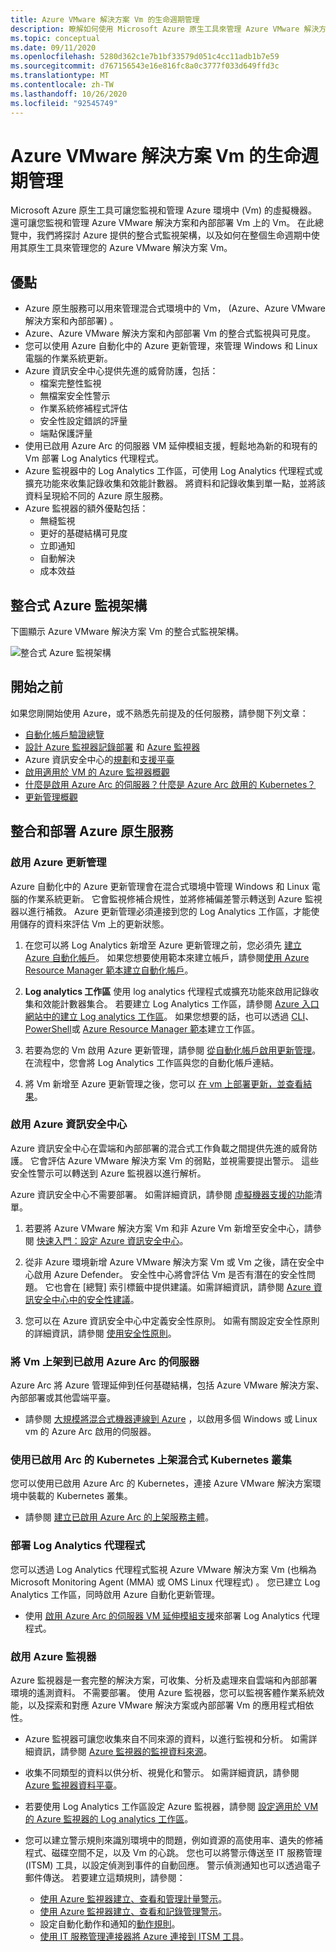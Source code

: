 ```yaml
---
title: Azure VMware 解決方案 Vm 的生命週期管理
description: 瞭解如何使用 Microsoft Azure 原生工具來管理 Azure VMware 解決方案 Vm 生命週期的所有層面。
ms.topic: conceptual
ms.date: 09/11/2020
ms.openlocfilehash: 5280d362c1e7b1bf33579d051c4cc11adb1b7e59
ms.sourcegitcommit: d767156543e16e816fc8a0c3777f033d649ffd3c
ms.translationtype: MT
ms.contentlocale: zh-TW
ms.lasthandoff: 10/26/2020
ms.locfileid: "92545749"
---
```

# <a name="lifecycle-management-of-azure-vmware-solution-vms"></a>Azure VMware 解決方案 Vm 的生命週期管理

Microsoft Azure 原生工具可讓您監視和管理 Azure 環境中 (Vm) 的虛擬機器。 還可讓您監視和管理 Azure VMware 解決方案和內部部署 Vm 上的 Vm。 在此總覽中，我們將探討 Azure 提供的整合式監視架構，以及如何在整個生命週期中使用其原生工具來管理您的 Azure VMware 解決方案 Vm。

## <a name="benefits"></a>優點

- Azure 原生服務可以用來管理混合式環境中的 Vm， (Azure、Azure VMware 解決方案和內部部署) 。
- Azure、Azure VMware 解決方案和內部部署 Vm 的整合式監視與可見度。
- 您可以使用 Azure 自動化中的 Azure 更新管理，來管理 Windows 和 Linux 電腦的作業系統更新。 
- Azure 資訊安全中心提供先進的威脅防護，包括：
    - 檔案完整性監視
    - 無檔案安全性警示
    - 作業系統修補程式評估
    - 安全性設定錯誤的評量
    - 端點保護評量 
- 使用已啟用 Azure Arc 的伺服器 VM 延伸模組支援，輕鬆地為新的和現有的 Vm 部署 Log Analytics 代理程式。 
- Azure 監視器中的 Log Analytics 工作區，可使用 Log Analytics 代理程式或擴充功能來收集記錄收集和效能計數器。 將資料和記錄收集到單一點，並將該資料呈現給不同的 Azure 原生服務。 
- Azure 監視器的額外優點包括： 
    - 無縫監視 
    - 更好的基礎結構可見度 
    - 立即通知 
    - 自動解決 
    - 成本效益 

## <a name="integrated-azure-monitoring-architecture"></a>整合式 Azure 監視架構

下圖顯示 Azure VMware 解決方案 Vm 的整合式監視架構。

![整合式 Azure 監視架構](media/lifecycle-management-azure-vmware-solutions-virtual-machines/integrated-azure-monitoring-architecture.png)

## <a name="before-you-start"></a>開始之前

如果您剛開始使用 Azure，或不熟悉先前提及的任何服務，請參閱下列文章：

- [自動化帳戶驗證總覽](../automation/automation-security-overview.md)
- [設計 Azure 監視器記錄部署](../azure-monitor/platform/design-logs-deployment.md) 和 [Azure 監視器](../azure-monitor/overview.md)
- Azure 資訊安全中心的[規劃](../security-center/security-center-planning-and-operations-guide.md)和[支援平臺](../security-center/security-center-os-coverage.md)
- [啟用適用於 VM 的 Azure 監視器概觀](../azure-monitor/insights/vminsights-enable-overview.md)
- [什麼是啟用 Azure Arc 的伺服器？](../azure-arc/servers/overview.md)[什麼是 Azure Arc 啟用的 Kubernetes？](../azure-arc/kubernetes/overview.md)
- [更新管理概觀](../automation/update-management/overview.md)

## <a name="integrating-and-deploying-azure-native-services"></a>整合和部署 Azure 原生服務

### <a name="enable-azure-update-management"></a>啟用 Azure 更新管理

Azure 自動化中的 Azure 更新管理會在混合式環境中管理 Windows 和 Linux 電腦的作業系統更新。 它會監視修補合規性，並將修補偏差警示轉送到 Azure 監視器以進行補救。 Azure 更新管理必須連接到您的 Log Analytics 工作區，才能使用儲存的資料來評估 Vm 上的更新狀態。

1.  在您可以將 Log Analytics 新增至 Azure 更新管理之前，您必須先 [建立 Azure 自動化帳戶](../automation/automation-create-standalone-account.md)。 如果您想要使用範本來建立帳戶，請參閱[使用 Azure Resource Manager 範本建立自動化帳戶](../automation/quickstart-create-automation-account-template.md)。

2. **Log analytics 工作區** 使用 log analytics 代理程式或擴充功能來啟用記錄收集和效能計數器集合。 若要建立 Log Analytics 工作區，請參閱 [Azure 入口網站中的建立 Log analytics 工作區](../azure-monitor/learn/quick-create-workspace.md)。 如果您想要的話，也可以透過 [CLI](../azure-monitor/learn/quick-create-workspace-cli.md)、 [PowerShell](../azure-monitor/platform/powershell-workspace-configuration.md)或 [Azure Resource Manager 範本](../azure-monitor/samples/resource-manager-workspace.md)建立工作區。

3. 若要為您的 Vm 啟用 Azure 更新管理，請參閱 [從自動化帳戶啟用更新管理](../automation/update-management/update-mgmt-enable-automation-account.md)。 在流程中，您會將 Log Analytics 工作區與您的自動化帳戶連結。 
 
4. 將 Vm 新增至 Azure 更新管理之後，您可以 [在 vm 上部署更新，並查看結果](../automation/update-management/deploy-updates.md)。 

### <a name="enable-azure-security-center"></a>啟用 Azure 資訊安全中心

Azure 資訊安全中心在雲端和內部部署的混合式工作負載之間提供先進的威脅防護。 它會評估 Azure VMware 解決方案 Vm 的弱點，並視需要提出警示。 這些安全性警示可以轉送到 Azure 監視器以進行解析。

Azure 資訊安全中心不需要部署。 如需詳細資訊，請參閱 [虛擬機器支援的功能](../security-center/security-center-services.md)清單。

1. 若要將 Azure VMware 解決方案 Vm 和非 Azure Vm 新增至安全中心，請參閱 [快速入門：設定 Azure 資訊安全中心](../security-center/security-center-get-started.md)。 

2. 從非 Azure 環境新增 Azure VMware 解決方案 Vm 或 Vm 之後，請在安全中心啟用 Azure Defender。 安全性中心將會評估 Vm 是否有潛在的安全性問題。 它也會在 [總覽] 索引標籤中提供建議。如需詳細資訊，請參閱 [Azure 資訊安全中心中的安全性建議](../security-center/security-center-recommendations.md)。

3. 您可以在 Azure 資訊安全中心中定義安全性原則。 如需有關設定安全性原則的詳細資訊，請參閱 [使用安全性原則](../security-center/tutorial-security-policy.md)。

### <a name="onboard-vms-to-azure-arc-enabled-servers"></a>將 Vm 上架到已啟用 Azure Arc 的伺服器

Azure Arc 將 Azure 管理延伸到任何基礎結構，包括 Azure VMware 解決方案、內部部署或其他雲端平臺。

- 請參閱 [大規模將混合式機器連線到 Azure](../azure-arc/servers/onboard-service-principal.md) ，以啟用多個 Windows 或 Linux vm 的 Azure Arc 啟用的伺服器。

### <a name="onboard-hybrid-kubernetes-clusters-with-arc-enabled-kubernetes"></a>使用已啟用 Arc 的 Kubernetes 上架混合式 Kubernetes 叢集

您可以使用已啟用 Azure Arc 的 Kubernetes，連接 Azure VMware 解決方案環境中裝載的 Kubernetes 叢集。 

- 請參閱 [建立已啟用 Azure Arc 的上架服務主體](../azure-arc/kubernetes/create-onboarding-service-principal.md)。

### <a name="deploy-the-log-analytics-agent"></a>部署 Log Analytics 代理程式

您可以透過 Log Analytics 代理程式監視 Azure VMware 解決方案 Vm (也稱為 Microsoft Monitoring Agent (MMA) 或 OMS Linux 代理程式) 。 您已建立 Log Analytics 工作區，同時啟用 Azure 自動化更新管理。

- 使用 [啟用 Azure Arc 的伺服器 VM 延伸模組支援](../azure-arc/servers/manage-vm-extensions.md)來部署 Log Analytics 代理程式。

### <a name="enable-azure-monitor"></a>啟用 Azure 監視器

Azure 監視器是一套完整的解決方案，可收集、分析及處理來自雲端和內部部署環境的遙測資料。 不需要部署。 使用 Azure 監視器，您可以監視客體作業系統效能，以及探索和對應 Azure VMware 解決方案或內部部署 Vm 的應用程式相依性。

- Azure 監視器可讓您收集來自不同來源的資料，以進行監視和分析。 如需詳細資訊，請參閱 [Azure 監視器的監視資料來源](../azure-monitor/platform/data-sources.md)。

- 收集不同類型的資料以供分析、視覺化和警示。 如需詳細資訊，請參閱 [Azure 監視器資料平臺](../azure-monitor/platform/data-platform.md)。

- 若要使用 Log Analytics 工作區設定 Azure 監視器，請參閱 [設定適用於 VM 的 Azure 監視器的 Log analytics 工作區](../azure-monitor/insights/vminsights-configure-workspace.md)。

- 您可以建立警示規則來識別環境中的問題，例如資源的高使用率、遺失的修補程式、磁碟空間不足，以及 Vm 的心跳。 您也可以將警示傳送至 IT 服務管理 (ITSM) 工具，以設定偵測到事件的自動回應。 警示偵測通知也可以透過電子郵件傳送。 若要建立這類規則，請參閱：
    - [使用 Azure 監視器建立、查看和管理計量警示](../azure-monitor/platform/alerts-metric.md)。
    - [使用 Azure 監視器建立、查看和記錄管理警示](../azure-monitor/platform/alerts-log.md)。
    - 設定自動化動作和通知的[動作規則](../azure-monitor/platform/alerts-action-rules.md)。
    - [使用 IT 服務管理連接器將 Azure 連接到 ITSM 工具](../azure-monitor/platform/itsmc-overview.md)。
